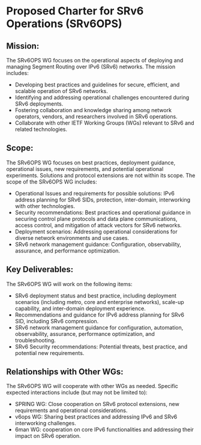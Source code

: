 # Proposed Charter for SRv6 Operations (SRv6OPS)

## Mission:
The SRv6OPS WG focuses on the operational aspects of deploying and managing Segment Routing over IPv6 (SRv6) networks. The mission includes:
* Developing best practices and guidelines for secure, efficient, and scalable operation of SRv6 networks.
* Identifying and addressing operational challenges encountered during SRv6 deployments.
* Fostering collaboration and knowledge sharing among network operators, vendors, and researchers involved in SRv6 operations.
* Collaborate with other IETF Working Groups (WGs) relevant to SRv6 and related technologies.

## Scope:
The SRv6OPS WG focuses on best practices, deployment guidance, operational issues, new requirements, and potential operational experiments. Solutions and protocol extensions are not within its scope. The scope of the SRv6OPS WG includes:
* Operational Issues and requirements for possible solutions: IPv6 address planning for SRv6 SIDs, protection, inter-domain, interworking with other technologies.
* Security recommendations: Best practices and operational guidance in securing control plane protocols and data plane communications, access control, and mitigation of attack vectors for SRv6 networks.
* Deployment scenarios: Addressing operational considerations for diverse network environments and use cases.
* SRv6 network management guidance: Configuration, observability, assurance, and performance optimization.

## Key Deliverables:
The SRv6OPS WG will work on the following items:
* SRv6 deployment status and best practice, including deployment scenarios (including metro, core and enterprise networks), scale-up capability, and inter-domain deployment experience. 
* Recommendations and guidance for IPv6 address planning for SRv6 SID, including SRv6 compression. 
* SRv6 network management guidance for configuration, automation, observability, assurance, performance optimization, and troubleshooting.
* SRv6 Security recommendations: Potential threats, best practice, and potential new requirements.

## Relationships with Other WGs:
The SRv6OPS WG will cooperate with other WGs as needed. Specific expected interactions include (but may not be limited to):
* SPRING WG: Close cooperation on SRv6 protocol extensions, new requirements and operational considerations.
* v6ops WG: Sharing best practices and addressing IPv6 and SRv6 interworking challenges.
* 6man WG: cooperation on core IPv6 functionalities and addressing their impact on SRv6 operation.
